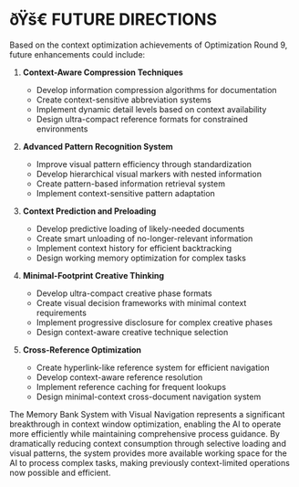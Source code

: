 # ðŸš€ FUTURE DIRECTIONS

Based on the context optimization achievements of Optimization Round 9, future enhancements could include:

1. **Context-Aware Compression Techniques**
   - Develop information compression algorithms for documentation
   - Create context-sensitive abbreviation systems
   - Implement dynamic detail levels based on context availability
   - Design ultra-compact reference formats for constrained environments

2. **Advanced Pattern Recognition System**
   - Improve visual pattern efficiency through standardization
   - Develop hierarchical visual markers with nested information
   - Create pattern-based information retrieval system
   - Implement context-sensitive pattern adaptation

3. **Context Prediction and Preloading**
   - Develop predictive loading of likely-needed documents
   - Create smart unloading of no-longer-relevant information
   - Implement context history for efficient backtracking
   - Design working memory optimization for complex tasks

4. **Minimal-Footprint Creative Thinking**
   - Develop ultra-compact creative phase formats
   - Create visual decision frameworks with minimal context requirements
   - Implement progressive disclosure for complex creative phases
   - Design context-aware creative technique selection

5. **Cross-Reference Optimization**
   - Create hyperlink-like reference system for efficient navigation
   - Develop context-aware reference resolution
   - Implement reference caching for frequent lookups
   - Design minimal-context cross-document navigation system

The Memory Bank System with Visual Navigation represents a significant breakthrough in context window optimization, enabling the AI to operate more efficiently while maintaining comprehensive process guidance. By dramatically reducing context consumption through selective loading and visual patterns, the system provides more available working space for the AI to process complex tasks, making previously context-limited operations now possible and efficient. 